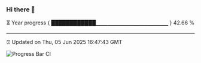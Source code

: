 ### Hi there 👋

⏳ Year progress { ████████████▁▁▁▁▁▁▁▁▁▁▁▁▁▁▁▁▁▁ } 42.66 %

---

⏰ Updated on Thu, 05 Jun 2025 16:47:43 GMT

![Progress Bar CI](https://github.com/IshwaranRudhara/GIT-ACTION/workflows/Progress%20Bar%20CI/badge.svg)
